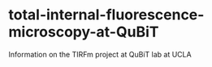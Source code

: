 # total-internal-fluorescence-microscopy-at-QuBiT
Information on the TIRFm project at QuBiT lab at UCLA
